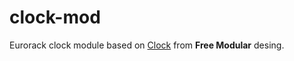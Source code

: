 # clock-mod

Eurorack clock module based on [Clock](https://freemodular.org/modules/Clock/) from **Free Modular** desing.
